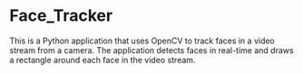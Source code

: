 # Face_Tracker
This is a Python application that uses OpenCV to track faces in a video stream from a camera. The application detects faces in real-time and draws a rectangle around each face in the video stream.
